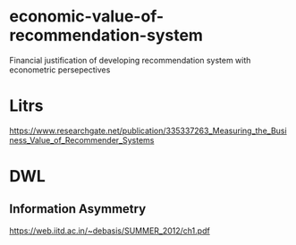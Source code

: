 # economic-value-of-recommendation-system
Financial justification of developing recommendation system with econometric persepectives

# Litrs
https://www.researchgate.net/publication/335337263_Measuring_the_Business_Value_of_Recommender_Systems

# DWL
## Information Asymmetry
https://web.iitd.ac.in/~debasis/SUMMER_2012/ch1.pdf
